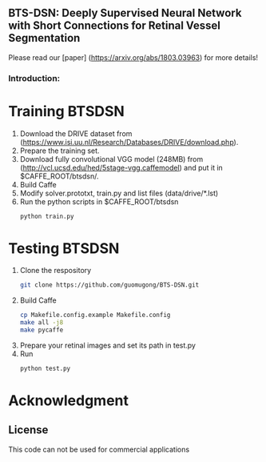 ## BTS-DSN: Deeply Supervised Neural Network with Short Connections for Retinal Vessel Segmentation
Please read our [paper] (https://arxiv.org/abs/1803.03963) for more details!
### Introduction:
# Training BTSDSN
1. Download the DRIVE dataset from (https://www.isi.uu.nl/Research/Databases/DRIVE/download.php).
2. Prepare the training set.
3. Download fully convolutional VGG model (248MB) from (http://vcl.ucsd.edu/hed/5stage-vgg.caffemodel) and put it in $CAFFE_ROOT/btsdsn/.	
4. Build Caffe
5. Modify solver.prototxt, train.py and list files (data/drive/*.lst)
6. Run the python scripts in $CAFFE_ROOT/btsdsn
	```bash
	python train.py
	```
# Testing BTSDSN
1. Clone the respository
	```bash
	git clone https://github.com/guomugong/BTS-DSN.git
	```
2. Build Caffe
	```bash
	cp Makefile.config.example Makefile.config
	make all -j8
	make pycaffe
	```
3. Prepare your retinal images and set its path in test.py
4. Run
	```bash
	python test.py
	```

# Acknowledgment

## License
This code can not be used for commercial applications
